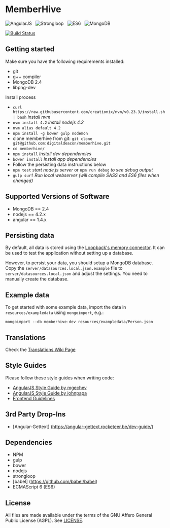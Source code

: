 # MemberHive
![AngularJS](http://digital-deacon.org/i/memberhive/angularjs.png) &nbsp; ![Strongloop](http://digital-deacon.org/i/memberhive/strongloop.png) &nbsp; ![ES6](http://digital-deacon.org/i/memberhive/es6.png) &nbsp; ![MongoDB](http://digital-deacon.org/i/memberhive/mongodb.png)

[![Build Status](https://travis-ci.org/digitaldeacon/memberhive.svg?branch=master)](https://travis-ci.org/digitaldeacon/memberhive)

## Getting started
Make sure you have the following requirements installed:
* git 
* g++ compiler
* MongoDB 2.4
* libpng-dev

Install process
* `curl https://raw.githubusercontent.com/creationix/nvm/v0.23.3/install.sh | bash` *install nvm*
* `nvm install 4.2` *install nodejs 4.2*
* `nvm alias default 4.2`
* `npm install -g bower gulp nodemon`
* clone memberhive from git: `git clone git@github.com:digitaldeacon/memberhive.git`
* `cd memberhive/`
* `npm install` *Install dev dependencies*
* `bower install` *Install app dependencies*
* Follow the persisting data instructions below
* `npm test` *start node.js server* or `npm run debug` *to see debug output*
* `gulp surf` *Run local webserver (will compile SASS and ES6 files when changed)*


## Supported Versions of Software
* MongoDB == 2.4
* nodejs == 4.2.x
* angular == 1.4.x

## Persisting data

 By default, all data is stored using the [Loopback's memory connector](http://docs.strongloop.com/display/public/LB/Memory+connector).
 It can be used to test the application without setting up a database.
 
 However, to persist your data, you should setup a MongoDB database.
 Copy the `server/datasources.local.json.example` file to `server/datasources.local.json` 
 and adjust the settings. You need to manually create the database.

## Example data

To get started with some example data, import the data in `resources/exampledata` using `mongoimport`, e.g.:

`mongoimport --db memberhive-dev resources/exampledata/Person.json`

## Translations

Check the [Translations Wiki Page](https://github.com/digitaldeacon/memberhive/wiki/Translations)

## Style Guides

Please follow these style guides when writing code:

* [AngularJS Style Guide by mgechev](https://github.com/mgechev/angularjs-style-guide)
* [AngularJS Style Guide by johnpapa](https://github.com/johnpapa/angularjs-styleguide)
* [Frontend Guidelines](https://github.com/bendc/frontend-guidelines)

## 3rd Party Drop-Ins
* [Angular-Gettext] (https://angular-gettext.rocketeer.be/dev-guide/)

## Dependencies
* NPM
* gulp
* bower
* nodejs
* strongloop
* [babel] (https://github.com/babel/babel)
* ECMAScript 6 (ES6)

## License
All files are made available under the terms of the GNU Affero General Public License (AGPL). See [LICENSE](https://github.com/digitaldeacon/memberhive/blob/master/LICENSE).
